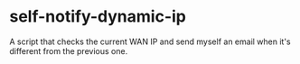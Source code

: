 # self-notify-dynamic-ip
A script that checks the current WAN IP and send myself an email when it's different from the previous one.
